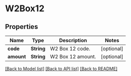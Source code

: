 # W2Box12

## Properties
Name | Type | Description | Notes
------------ | ------------- | ------------- | -------------
**code** | **String** | W2 Box 12 code. | [optional] 
**amount** | **String** | W2 Box 12 amount. | [optional] 

[[Back to Model list]](../README.md#documentation-for-models) [[Back to API list]](../README.md#documentation-for-api-endpoints) [[Back to README]](../README.md)


